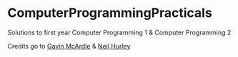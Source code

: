 # ComputerProgrammingPracticals
Solutions to first year Computer Programming 1 &amp; Computer Programming 2

Credits go to [Gavin McArdle](https://people.ucd.ie/gavin.mcardle) &amp; [Neil Hurley](https://people.ucd.ie/neil.hurley)
